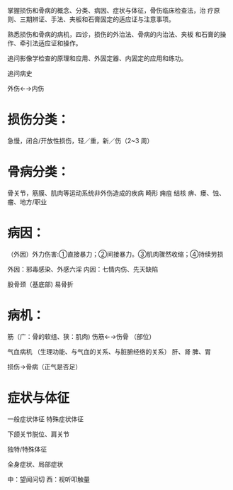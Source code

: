掌握损伤和骨病的概念、分类、病因、症状与体征，骨伤临床检查法，治
疗原则、三期辨证、手法、夹板和石膏固定的适应证与注意事项。 

熟悉损伤和骨病的病机，四诊，损伤的外治法、骨病的内治法、夹板
和石膏的操作、牵引法适应证和操作。 

追问影像学检查的原理和应用、外固定器、内固定的应用和练功。


追问病史

外伤←→内伤

# 损伤分类：
急慢，闭合/开放性损伤，轻／重，新／伤（2~3 周）

# 骨病分类：
骨关节，筋膜、肌肉等运动系统非外伤造成的疾病
畸形
痈疽
结核
痹、瘘、蚀、瘤、地方/职业

# 病因：
（外因）外力伤害:①直接暴力；②间接暴力。③肌肉骤然收缩；④持续劳损

外因：邪毒感染、外感六淫
内因：七情内伤、先天缺陷

股骨颈（基底部) 易骨折

# 病机：
筋（广：骨的软组、狭：肌肉)
伤筋←→伤骨
（部位）

气血病机
（生理功能、与气血的关系、与脏腑经络的关系）
肝、肾
脾、胃

损伤→骨病（正气是否足）


# 症状与体征
一般症状体征
特殊症状体征

下颌关节脱位、肩关节

独特/特殊体征

全身症状、局部症状

中：望闻问切
西：视听叩触量















